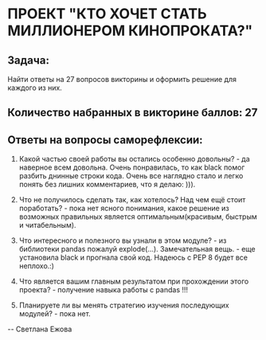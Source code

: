 ПРОЕКТ "КТО ХОЧЕТ СТАТЬ МИЛЛИОНЕРОМ КИНОПРОКАТА?"
================================================

## Задача: 
  Найти ответы на 27 вопросов викторины и оформить решение для каждого из них.


## Количество набранных в викторине баллов: 27


## Ответы на вопросы саморефлексии:

  1. Какой частью своей работы вы остались особенно довольны?
    - да наверное всем довольна. Очень понравилась, то как black помог разбить
      днинные строки кода. Очень все наглядно стало и легко понять без лишних 
      комментариев, что я делаю: ))).  

  2. Что не получилось сделать так, как хотелось? Над чем ещё стоит поработать?
    - пока нет ясного понимания, какое решение из возможных правильных является
      оптимальным(красивым, быстрым и читабельным).

  3. Что интересного и полезного вы узнали в этом модуле?
    - из библиотеки pandas пожалуй explode(...). Замечательная вещь.
    - еще установила black и прогнала свой код. 
      Надеюсь с PEP 8 будет все неплохо.:)

  4. Что является вашим главным результатом при прохождении этого проекта?
    - получение навыка работы с pandas !!!

  5. Планируете ли вы менять стратегию изучения последующих модулей?
    - пока нет.

-- Светлана Ежова
